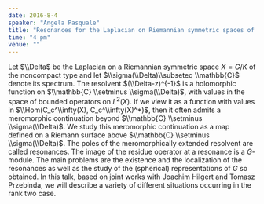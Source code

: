 ```yaml
---
date: 2016-8-4
speaker: "Angela Pasquale"
title: "Resonances for the Laplacian on Riemannian symmetric spaces of the noncompact type: the rank two case"
time: "4 pm"
venue: ""
---
```

Let $\\Delta$ be the Laplacian on a Riemannian symmetric space $X=G/K$ of
the noncompact type and let
$\\sigma(\\Delta)\\subseteq \\mathbb{C}$ denote its spectrum. The resolvent
$(\\Delta-z)^{-1}$ is a holomorphic function
on $\\mathbb{C} \\setminus \\sigma(\\Delta)$, with values in the space of
bounded operators on $L^2(X)$.
If we view it as a function with values in $\\Hom(C_c^\\infty(X),
C_c^\\infty(X)^*)$, then it often
admits a meromorphic continuation beyond $\\mathbb{C} \\setminus
\\sigma(\\Delta)$.
We study this meromorphic continuation as a map defined on a Riemann
surface above
$\\mathbb{C} \\setminus \\sigma(\\Delta)$. The poles of
the meromorphically extended resolvent are called resonances. The image of
the residue operator
at a resonance is a $G$-module. The main problems are the existence and
the localization of the
resonances as well as the study of the (spherical) representations of $G$
so obtained.
In this talk, based on joint works with Joachim Hilgert and Tomasz Przebinda,
we will describe a variety of different situations occurring in the rank
two case.
